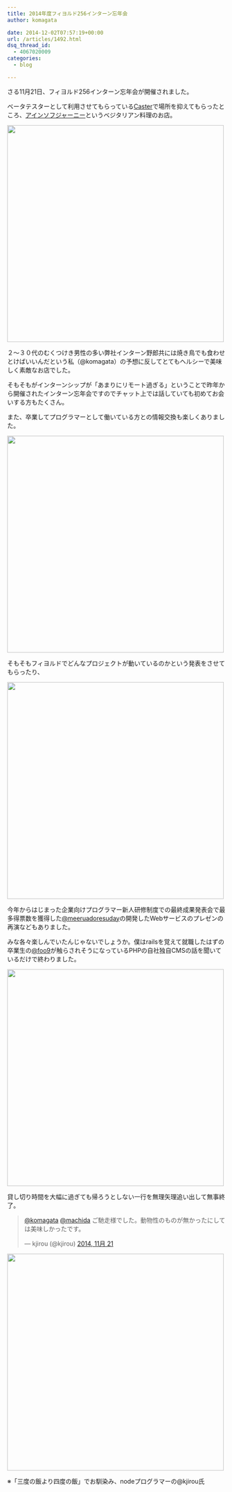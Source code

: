 ```yaml
---
title: 2014年度フィヨルド256インターン忘年会
author: komagata

date: 2014-12-02T07:57:19+00:00
url: /articles/1492.html
dsq_thread_id:
  - 4067020009
categories:
  - blog

---
```

さる11月21日、フィヨルド256インターン忘年会が開催されました。

ベータテスターとして利用させてもらっている<a title="Caster" href="http://cast-er.com/" target="_blank">Caster</a>で場所を抑えてもらったところ、<a title="アインソフジャーニー" href="http://ain-soph.jp/" target="_blank">アインソフジャーニー</a>というベジタリアン料理のお店。

<img width="500px" alt="" src="http://i.gyazo.com/0d98c9c58ef89c39efc6a969f6a0acea.png" />

２〜３０代のむくつけき男性の多い弊社インターン野郎共には焼き鳥でも食わせとけばいいんだという私（@komagata）の予想に反してとてもヘルシーで美味しく素敵なお店でした。

そもそもがインターンシップが「あまりにリモート過ぎる」ということで昨年から開催されたインターン忘年会ですのでチャット上では話していても初めてお会いする方もたくさん。

また、卒業してプログラマーとして働いている方との情報交換も楽しくありました。

<img width="500px" alt="" src="http://i.gyazo.com/795c52a102607c67db648b070926f9a3.png" />

そもそもフィヨルドでどんなプロジェクトが動いているのかという発表をさせてもらったり、

<img width="500px" alt="" src="http://i.gyazo.com/476b4e95ec1b7f2bdf370f269b602034.png" />

今年からはじまった企業向けプログラマー新人研修制度での最終成果発表会で最多得票数を獲得した<a title="meeruadoresuday" href="https://twitter.com/meeruadoresuday" target="_blank">@meeruadoresuday</a>の開発したWebサービスのプレゼンの再演などもありました。

みな各々楽しんでいたんじゃないでしょうか。僕はrailsを覚えて就職したはずの卒業生の<a title="@foo" href="http://twitter.com/foo9" target="_blank">@foo9</a>が触らされそうになっているPHPの自社独自CMSの話を聞いているだけで終わりました。

<img width="500px" alt="" src="http://i.gyazo.com/f42040c8589686928ce4d79bb035b580.png" />

貸し切り時間を大幅に過ぎても帰ろうとしない一行を無理矢理追い出して無事終了。

<blockquote class="twitter-tweet" lang="ja">
  <p>
    <a href="https://twitter.com/komagata">@komagata</a> <a href="https://twitter.com/machida">@machida</a> ご馳走様でした。動物性のものが無かったにしては美味しかったです。
  
  
  <p>
    — kjirou (@kjirou) <a href="https://twitter.com/kjirou/status/535790554131357696">2014, 11月 21</a>
  
</blockquote>

 

<img width="500px" alt="" src="http://i.gyazo.com/11f86c2a5dba9482a6f02b0ba6cbbf24.png" />

※「三度の飯より四度の飯」でお馴染み、nodeプログラマーの@kjirou氏